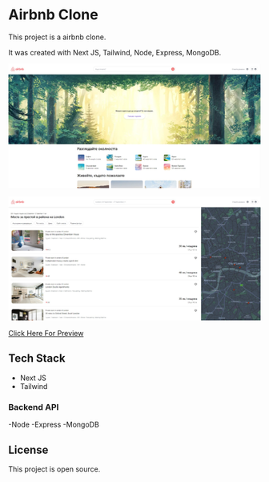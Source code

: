 # Airbnb Clone

This project is a airbnb clone.

It was created with Next JS, Tailwind, Node, Express, MongoDB.

![example-site](https://raw.githubusercontent.com/PeshoBiceps/Airbnb/main/air1.jpg)

![example-site](https://raw.githubusercontent.com/PeshoBiceps/Airbnb/main/air2.jpg)


[Click Here For Preview](https://airbnb-cyan.vercel.app/)

## Tech Stack

- Next JS
- Tailwind

### Backend API

-Node
-Express
-MongoDB

## License

This project is open source.
